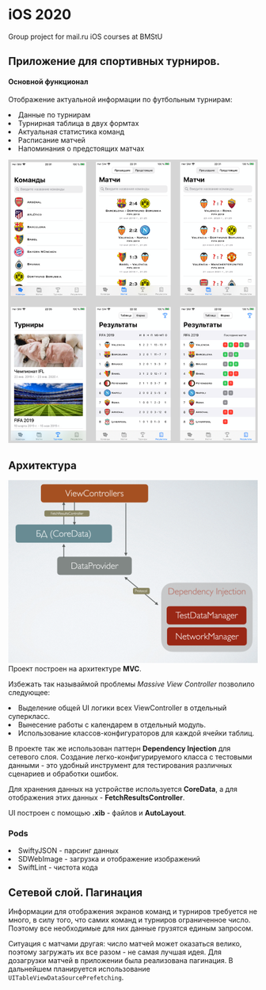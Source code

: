 # iOS 2020
Group project for mail.ru iOS courses at BMStU

## Приложение для спортивных турниров.

#### Основной функционал
Отображение актуальной информации по футбольным турнирам:
<li>
Данные по турнирам
<li>
Турнирная таблица в двух формтах
<li>
Актуальная статистика команд
<li>
Расписание матчей
<li>
Напоминания о предстоящих матчах 
 
 ![Скриншоты](https://github.com/LDDmarc/LocalFootball/blob/daria/LocalFootball/Presentation/screens.png)

 ## Архитектура
 ![Архитектура](https://github.com/LDDmarc/LocalFootball/blob/daria/LocalFootball/Presentation/Architecture.png)
Проект построен на архитектуре **MVC**. 

Избежать так называймой проблемы *Massive View Controller* позволило следующее:
<li>
 Выделение общей UI логики всех ViewController в отдельный суперкласс.
<li>
 Вынесение работы с календарем в отдельный модуль.
<li>
 Использование классов-конфигураторов для каждой ячейки таблиц.
 
 В проекте так же использован паттерн **Dependency Injection** для сетевого слоя. Создание легко-конфигурируемого класса с тестовыми данными - это удобный инструмент для тестирования различных сценариев и обработки ошибок.
 
 Для хранения данных на устройстве используется **CoreData**, а для отображения этих данных -  **FetchResultsController**.
 
 UI построен с помощью **.xib** - файлов и **AutoLayout**.

### Pods
<li> SwiftyJSON - парсинг данных
<li> SDWebImage - загрузка и отображение изображений
<li> SwiftLint - чистота кода
 
  ## Сетевой слой. Пагинация
Информации для отображения экранов команд и турниров требуется не много, в силу того, что самих команд и турниров ограниченное число. Поэтому все необходимые для них данные грузятся единым запросом. 

Ситуация с матчами другая: число матчей может оказаться велико, поэтому загружать их все разом - не самая лучшая идея. Для дозагрузки матчей в приложении была реализована пагинация. В дальнейшем планируется использование `UITableViewDataSourcePrefetching`.
 

